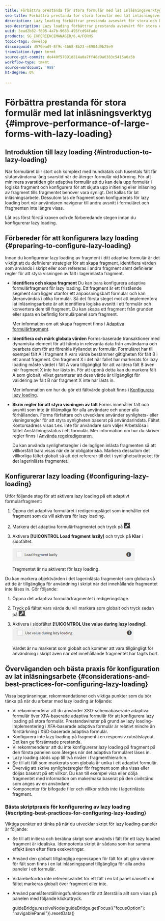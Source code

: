 ```yaml
---
title: Förbättra prestanda för stora formulär med lat inläsningsverktyg
seo-title: Förbättra prestanda för stora formulär med lat inläsningsverktyg
description: Lazy loading förbättrar prestanda avsevärt för stora och komplexa adaptiva formulär genom att skjuta upp initieringen och inläsningen av formulärfragment tills de syns.
seo-description: Lazy loading förbättrar prestanda avsevärt för stora och komplexa adaptiva formulär genom att skjuta upp initieringen och inläsningen av formulärfragment tills de syns.
uuid: 3ead2b82-f895-4a7b-9683-495fcd94fade
products: SG_EXPERIENCEMANAGER/6.4/FORMS
topic-tags: develop
discoiquuid: d570ead9-8f9c-4668-8b23-e8984d9b25e9
translation-type: tm+mt
source-git-commit: de440f57091d814a0a7ff48e9a0383c5415a0a5b
workflow-type: tm+mt
source-wordcount: '988'
ht-degree: 0%

---
```



# Förbättra prestanda för stora formulär med lat inläsningsverktyg {#improve-performance-of-large-forms-with-lazy-loading}

## Introduktion till lazy loading {#introduction-to-lazy-loading}

När formuläret blir stort och komplext med hundratals och tusentals fält får slutanvändarna lång svarstid när de återger formulär vid körning. För att minimera svarstiden gör adaptiva formulär att du kan dela upp formulär i logiska fragment och konfigurera för att skjuta upp initiering eller inläsning av fragment tills fragmentet behöver vara synligt. Det kallas för lat inläsningsarbete. Dessutom tas de fragment som konfigurerats för lazy loading bort när användaren navigerar till andra avsnitt i formuläret och fragmenten inte längre visas.

Låt oss först förstå kraven och de förberedande stegen innan du konfigurerar lazy loading.

## Förbereder för att konfigurera lazy loading {#preparing-to-configure-lazy-loading}

Innan du konfigurerar lazy loading av fragment i ditt adaptiva formulär är det viktigt att du definierar strategier för att skapa fragment, identifiera värden som används i skript eller som refereras i andra fragment samt definierar regler för att styra visningen av fält i lagerinlästa fragment.

* **Identifiera och skapa fragment** Du kan bara konfigurera adaptiva formulärfragment för lazy loading. Ett fragment är ett fristående segment som ligger utanför ett anpassningsbart formulär och kan återanvändas i olika formulär. Så det första steget mot att implementera lat inläsningsarbete är att identifiera logiska avsnitt i ett formulär och konvertera dem till fragment. Du kan skapa ett fragment från grunden eller spara en befintlig formulärpanel som fragment.

   Mer information om att skapa fragment finns i [Adaptiva formulärfragment](/help/forms/using/adaptive-form-fragments.md).

* **Identifiera och märk globala värden** Forms-baserade transaktioner med dynamiska element för att hämta in relevanta data från användarna och bearbeta dem för att förenkla ifyllandet av formulär. Formuläret har till exempel fält A i fragment X vars värde bestämmer giltigheten för fält B i ett annat fragment. Om fragment X i det här fallet har markerats för lazy loading måste värdet i fält A vara tillgängligt för att validera fält B även när fragment X inte har lästs in. För att uppnå detta kan du markera fält A som globalt, vilket garanterar att dess värde är tillgängligt för validering av fält B när fragment X inte har lästs in.

   Mer information om hur du gör ett fältvärde globalt finns i [Konfigurera lazy loading](/help/forms/using/lazy-loading-adaptive-forms.md#p-configuring-lazy-loading-p).

* **Skriv regler för att styra visningen av fält** Forms innehåller fält och avsnitt som inte är tillämpliga för alla användare och under alla förhållanden. Forms författare och utvecklare använder synlighets- eller visningsregler för att styra synligheten baserat på användarindata. Fältet Kontorsadress visas t.ex. inte för användare som väljer Arbetslösa i fältet Anställningsstatus i ett formulär. Mer information om hur du skriver regler finns i [Använda regelredigeraren](/help/forms/using/rule-editor.md).

   Du kan använda synlighetsregler i de lagligen inlästa fragmenten så att villkorsfält bara visas när de är obligatoriska. Markera dessutom det villkorliga fältet globalt så att det refererar till det i synlighetsuttrycket för det lagerinlästa fragmentet.

## Konfigurerar lazy loading {#configuring-lazy-loading}

Utför följande steg för att aktivera lazy loading på ett adaptivt formulärfragment:

1. Öppna det adaptiva formuläret i redigeringsläget som innehåller det fragment som du vill aktivera för lazy loading.
1. Markera det adaptiva formulärfragmentet och tryck på ![cmpr](assets/cmppr.png).
1. Aktivera **[!UICONTROL Load fragment lazily]** och tryck på **Klar** i sidofältet.

   ![Aktivera lazy loading för det adaptiva formulärfragmentet](assets/lazy-loading-fragment.png)

   Fragmentet är nu aktiverat för lazy loading.

Du kan markera objektvärden i det lagerinlästa fragmentet som globala så att de är tillgängliga för användning i skript när det innehållande fragmentet inte läses in. Gör följande:

1. Öppna det adaptiva formulärfragmentet i redigeringsläge.
1. Tryck på fältet vars värde du vill markera som globalt och tryck sedan på ![](assets/cmppr.png).
1. Aktivera i sidofältet **[!UICONTROL Use value during lazy loading]**.
   ![Lazy loading field in sidebar](assets/enable-lazy-loading.png)

   Värdet är nu markerat som globalt och kommer att vara tillgängligt för användning i skript även när det innehållande fragmentet har tagits bort.

## Överväganden och bästa praxis för konfiguration av lat inläsningsarbete {#considerations-and-best-practices-for-configuring-lazy-loading}

Vissa begränsningar, rekommendationer och viktiga punkter som du bör tänka på när du arbetar med lazy loading är följande:

* Vi rekommenderar att du använder XSD-schemabaserade adaptiva formulär över XFA-baserade adaptiva formulär för att konfigurera lazy loading på stora formulär. Prestandavinster på grund av lazy loading-implementering i XFA-baserade adaptiva formulär är relativt mindre än förstärkning i XSD-baserade adaptiva formulär.
* Konfigurera inte lazy loading på fragment i en responsiv rutnätslayout. Det kan ge försämrade prestanda.
* Vi rekommenderar att du inte konfigurerar lazy loading på fragment på den första panelen som återges när det adaptiva formuläret läses in.
* Lazy loading stöds upp till två nivåer i fragmenthierarkin.
* Se till att fält som markerats som globala är unika i ett adaptivt formulär.
* Överväg att skriva synlighetsregler för fragment som ska visas eller döljas baserat på ett villkor. Du kan till exempel visa eller dölja fragmentet med information om make/maka baserat på den civilstånd som anges av en användare.
* Komponenter för bifogade filer och villkor stöds inte i lagerinlästa fragment.

### Bästa skriptpraxis för konfigurering av lazy loading {#scripting-best-practices-for-configuring-lazy-loading}

Viktiga punkter att tänka på när du utvecklar skript för lazy loading-paneler är följande:

* Se till att initiera och beräkna skript som används i fält för ett lazy loaded fragment är idealiska. Idempotenta skript är sådana som har samma effekt även efter flera exekveringar.
* Använd den globalt tillgängliga egenskapen för fält för att göra värden för fält som finns i en lat inläsningspanel tillgängliga för alla andra paneler i ett formulär.
* Vidarebefordra inte referensvärdet för ett fält i en lat panel oavsett om fältet markeras globalt över fragment eller inte.
* Använd panelåterställningsfunktionen för att återställa allt som visas på panelen med följande klickuttryck.

   guideBridge.resolveNode(guideBridge.getFocus({&quot;focusOption&quot;): &quot;navigablePanel&quot;}).resetData()

